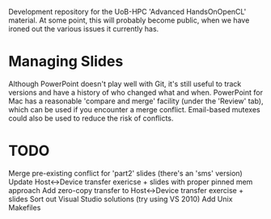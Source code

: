 Development repository for the UoB-HPC 'Advanced HandsOnOpenCL'
material. At some point, this will probably become public, when we
have ironed out the various issues it currently has.

Managing Slides
===============
Although PowerPoint doesn't play well with Git, it's still useful to
track versions and have a history of who changed what and
when. PowerPoint for Mac has a reasonable 'compare and merge' facility
(under the 'Review' tab), which can be used if you encounter a merge
conflict. Email-based mutexes could also be used to reduce the risk of
conflicts.

TODO
====
Merge pre-existing conflict for 'part2' slides (there's an 'sms' version)
Update Host<->Device transfer exericse + slides with proper pinned mem approach
Add zero-copy transfer to Host<->Device transfer exercise + slides
Sort out Visual Studio solutions (try using VS 2010)
Add Unix Makefiles
